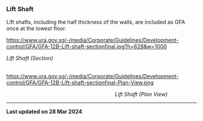 ### Lift Shaft

Lift shafts, including the half thickness of the walls, are included as
GFA once at the lowest floor.

<https://www.ura.gov.sg/-/media/Corporate/Guidelines/Development-control/GFA/GFA-12B-Lift-shaft-sectionfinal.jpg?h=628&w=1000> 

*Lift Shaft (Section)*

              
<https://www.ura.gov.sg/-/media/Corporate/Guidelines/Development-control/GFA/GFA-12B-Lift-shaft-sectionfinal-Plan-View.png> 

                                                                       
 *Lift Shaft (Plan View)*

------------------------------------------------------------------------

**Last updated on 28 Mar 2024**
